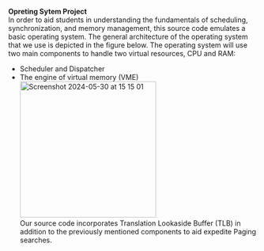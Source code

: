 **Opreting Sytem Project** <br /> 
In order to aid students in understanding the fundamentals of scheduling, synchronization, and memory management, this source code emulates a basic operating system. The general architecture of the operating system that we use is depicted in the figure below. The operating system will use two main components to handle two virtual resources, CPU and RAM:
- Scheduler and Dispatcher
- The engine of virtual memory (VME) <br /> 
<img width="275" alt="Screenshot 2024-05-30 at 15 15 01" src="https://github.com/nhattribk22/Operating-System/assets/115467395/95bcf181-fdb6-4fd1-b207-48a066f9020a"> <br /> 
Our source code incorporates Translation Lookaside Buffer (TLB) in addition to the previously mentioned components to aid expedite Paging searches.
